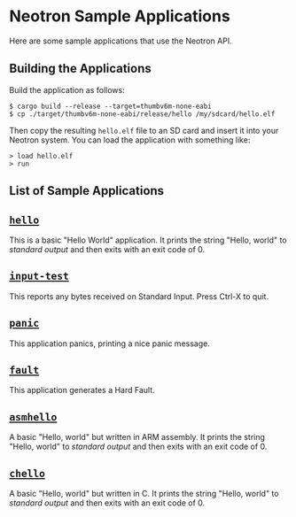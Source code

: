 # Neotron Sample Applications

Here are some sample applications that use the Neotron API.

## Building the Applications

Build the application as follows:

```console
$ cargo build --release --target=thumbv6m-none-eabi
$ cp ./target/thumbv6m-none-eabi/release/hello /my/sdcard/hello.elf
```

Then copy the resulting `hello.elf` file to an SD card and insert it into your Neotron system. You can load the application with something like:

```text
> load hello.elf
> run
```

## List of Sample Applications

## [`hello`](./hello)

This is a basic "Hello World" application. It prints the string "Hello, world" to *standard output* and then exits with an exit code of 0.

## [`input-test`](./input-test)

This reports any bytes received on Standard Input. Press Ctrl-X to quit.

## [`panic`](./panic)

This application panics, printing a nice panic message.

## [`fault`](./fault)

This application generates a Hard Fault.

## [`asmhello`](./asmhello)

A basic "Hello, world" but written in ARM assembly. It prints the string "Hello, world" to *standard output* and then exits with an exit code of 0.

## [`chello`](../chello)

A basic "Hello, world" but written in C. It prints the string "Hello, world" to *standard output* and then exits with an exit code of 0.
